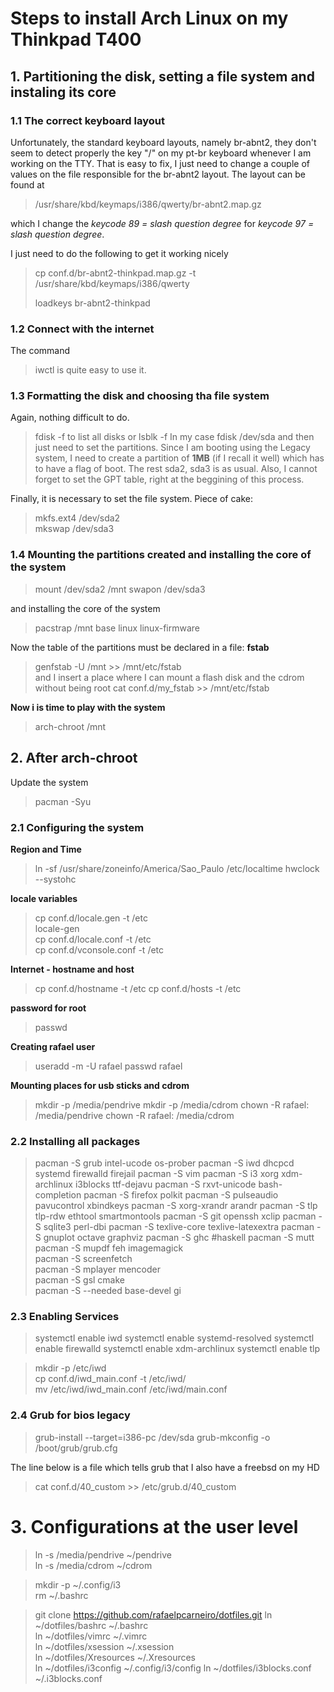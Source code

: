 # Steps to install Arch Linux on my Thinkpad T400

## 1. Partitioning the disk, setting a file system and instaling its core

### 1.1 The correct keyboard layout

Unfortunately, the standard keyboard layouts, namely br-abnt2, they
don't seem to detect properly the key "/" on my pt-br keyboard whenever
I am working on the TTY. That is easy to fix, I just need to change a
couple of values on the file responsible for the br-abnt2 layout. The
layout can be found at

> /usr/share/kbd/keymaps/i386/qwerty/br-abnt2.map.gz

which I change the *keycode 89 = slash question degree* for 
*keycode 97 = slash question degree*.

I just need to do the following to get it working nicely

> cp conf.d/br-abnt2-thinkpad.map.gz -t /usr/share/kbd/keymaps/i386/qwerty
>
> loadkeys br-abnt2-thinkpad

### 1.2 Connect with the internet

The command 
> iwctl
is quite easy to use it.

### 1.3 Formatting the disk and choosing tha file system
Again, nothing difficult to do.
> fdisk -f
to list all disks or
> lsblk -f
In my case
> fdisk /dev/sda
and then just need to set the partitions. Since I am booting using the
Legacy system, I need to create a partition of **1MB** (if I recall it
well) which has to have a flag of boot. The rest sda2, sda3 is as usual.
Also, I cannot forget to set the GPT table, right at the beggining of
this process.

Finally, it is necessary to set the file system. Piece of cake:
> mkfs.ext4 /dev/sda2                                                              
> mkswap /dev/sda3

### 1.4 Mounting the partitions created and installing the core of the system
> mount /dev/sda2 /mnt
> swapon /dev/sda3

and installing the core of the system
> pacstrap /mnt base linux linux-firmware

Now the table of the partitions must be declared in a file: **fstab**
> genfstab -U /mnt  >> /mnt/etc/fstab                                            
and I insert a place where I can mount a flash disk and the cdrom
without being root
> cat conf.d/my_fstab >> /mnt/etc/fstab

**Now i is time to play with the system**
> arch-chroot /mnt

## 2. After arch-chroot
Update the system
> pacman -Syu

### 2.1 Configuring the system
**Region and Time**
> ln -sf /usr/share/zoneinfo/America/Sao_Paulo /etc/localtime
> hwclock --systohc

**locale variables**
> cp conf.d/locale.gen    -t /etc                                                  
> locale-gen                                                                       
> cp conf.d/locale.conf   -t /etc                                                  
> cp conf.d/vconsole.conf -t /etc 

**Internet - hostname and host**
> cp conf.d/hostname      -t /etc
> cp conf.d/hosts         -t /etc

**password for root**
> passwd

**Creating rafael user**
> useradd -m -U rafael
> passwd rafael

**Mounting places for usb sticks and cdrom**
> mkdir -p /media/pendrive
> mkdir -p /media/cdrom
> chown -R rafael: /media/pendrive
> chown -R rafael: /media/cdrom

### 2.2 Installing all packages
> pacman -S  grub intel-ucode os-prober
> pacman -S  iwd dhcpcd systemd firewalld firejail
> pacman -S  vim
> pacman -S  i3 xorg xdm-archlinux i3blocks ttf-dejavu
> pacman -S  rxvt-unicode bash-completion
> pacman -S  firefox polkit
> pacman -S  pulseaudio pavucontrol xbindkeys
> pacman -S  xorg-xrandr arandr
> pacman -S  tlp tlp-rdw ethtool smartmontools
> pacman -S  git openssh xclip
> pacman -S  sqlite3 perl-dbi
> pacman -S  texlive-core texlive-latexextra
> pacman -S  gnuplot octave graphviz
> pacman -S  ghc #haskell
> pacman -S  mutt
> pacman -S  mupdf feh imagemagick                           
> pacman -S  screenfetch                                                
> pacman -S  mplayer mencoder                                           
> pacman -S  gsl cmake                                                  
> pacman -S  --needed base-devel gi



### 2.3 Enabling Services

> systemctl enable iwd
> systemctl enable systemd-resolved
> systemctl enable firewalld
> systemctl enable xdm-archlinux
> systemctl enable tlp

> mkdir -p /etc/iwd                                                                
> cp conf.d/iwd_main.conf -t /etc/iwd/                                             
> mv /etc/iwd/iwd_main.conf  /etc/iwd/main.conf           

### 2.4 Grub for bios legacy

> grub-install --target=i386-pc /dev/sda
> grub-mkconfig -o /boot/grub/grub.cfg

The line below is a file which tells grub that I also have a freebsd on
my HD
> cat conf.d/40_custom >> /etc/grub.d/40_custom

# 3. Configurations at the user level

> ln -s /media/pendrive ~/pendrive                                                    
> ln -s /media/cdrom    ~/cdrom                                                       
                                                                                      
> mkdir -p ~/.config/i3                                                               
> rm ~/.bashrc                                                                        
                                                                                    
> git clone https://github.com/rafaelpcarneiro/dotfiles.git
> ln ~/dotfiles/bashrc        ~/.bashrc                            
> ln ~/dotfiles/vimrc         ~/.vimrc                             
> ln ~/dotfiles/xsession      ~/.xsession                       
> ln ~/dotfiles/Xresources    ~/.Xresources                     
> ln ~/dotfiles/i3config      ~/.config/i3/config 
> ln ~/dotfiles/i3blocks.conf ~/.i3blocks.conf
